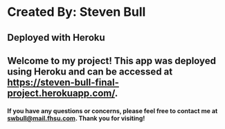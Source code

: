 # Created By: Steven Bull
## Deployed with Heroku

## Welcome to my project! This app was deployed using Heroku and can be accessed at https://steven-bull-final-project.herokuapp.com/.

#### If you have any questions or concerns, please feel free to contact me at swbull@mail.fhsu.com. Thank you for visiting!